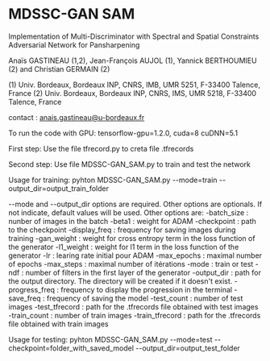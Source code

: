 # MDSSC-GAN SAM

Implementation of Multi-Discriminator with Spectral and Spatial Constraints Adversarial Network for Pansharpening

Anaïs GASTINEAU (1,2), Jean-François AUJOL (1), Yannick BERTHOUMIEU (2) and Christian GERMAIN (2)

(1) Univ. Bordeaux, Bordeaux INP, CNRS, IMB, UMR 5251, F-33400 Talence, France 
(2) Univ. Bordeaux, Bordeaux INP, CNRS, IMS, UMR 5218, F-33400 Talence, France 

contact : anais.gastineau@u-bordeaux.fr

To run the code with GPU:
tensorflow-gpu=1.2.0, 
cuda=8 
cuDNN=5.1 

First step:
Use the file tfrecord.py to creta file .tfrecords

Second step:
Use file MDSSC-GAN_SAM.py to train and test the network

Usage for training:
pyhton MDSSC-GAN_SAM.py --mode=train --output_dir=output_train_folder

--mode and --output_dir options are required. Other options are optionals. If not indicate, default values will be used. Other options are:
    -batch_size : nunber of images in the batch
    -beta1 : weight for ADAM
    -checkpoint : path to the checkpoint 
    -display_freq : frequency for saving images during training
    -gan_weight : weight for cross entropy term in the loss function of the generator
    -l1_weight : weight for l1 term in the loss function of the generator
    -lr : learing rate initial pour ADAM
    -max_epochs : maximal number of epochs
    -max_steps : maximal number of itérations
    -mode : train or test
    -ndf : number of filters in the first layer of the generator
    -output_dir : path for the output directory. The directory will be created if it doesn't exist.
    -progress_freq : frequency to display the progression in the terminal 
    -save_freq : frequency of saving the model
    -test_count : number of test images
    -test_tfrecord : path for the .tfrecords file obtained with test images
    -train_count : number of train images
    -train_tfrecord : path for the .tfrecords file obtained with train images

Usage for testing:
pyhton MDSSC-GAN_SAM.py --mode=test --checkpoint=folder_with_saved_model --output_dir=output_test_folder

